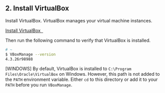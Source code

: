 ## 2. Install VirtualBox

Install VirtualBox. VirtualBox manages your virtual machine instances.

<a class='accent-button radius' href='https://www.virtualbox.org/wiki/Downloads' target='_blank'>Install VirtualBox&nbsp;&nbsp;<i class='fa fa-external-link'></i></a>

Then run the following command to verify that VirtualBox is installed.

```bash
# ~
$ VBoxManage --version
4.3.26r98988
```

[WINDOWS] By default, VirtualBox is installed to <code class="file-path">C:\Program Files\Oracle\VirtualBox</code> on Windows. However, this path is not added to the `PATH` environment variable. Either `cd` to this directory or add it to your `PATH` before you run `VBoxManage`.
